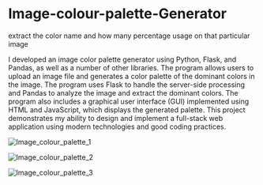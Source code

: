 # Image-colour-palette-Generator
extract the color name and how many percentage usage on that particular image


I developed an image color palette generator using Python, Flask, and Pandas, as well as a number of other libraries. The program allows users to upload an image file and generates a color palette of the dominant colors in the image. The program uses Flask to handle the server-side processing and Pandas to analyze the image and extract the dominant colors. The program also includes a graphical user interface (GUI) implemented using HTML and JavaScript, which displays the generated palette. This project demonstrates my ability to design and implement a full-stack web application using modern technologies and good coding practices.

![Image_colour_palette_1](https://user-images.githubusercontent.com/44795737/211885678-6c22abcc-4e23-4791-97c8-a7711bb7fc6e.jpg)



![Image_colour_palette_2](https://user-images.githubusercontent.com/44795737/211885658-ff08b5c2-3a88-46ea-a7c5-9f61b35271bb.jpg)



![Image_colour_palette_3](https://user-images.githubusercontent.com/44795737/211885666-238d23f7-8809-4fc4-ba81-71772737e7ae.jpg)

